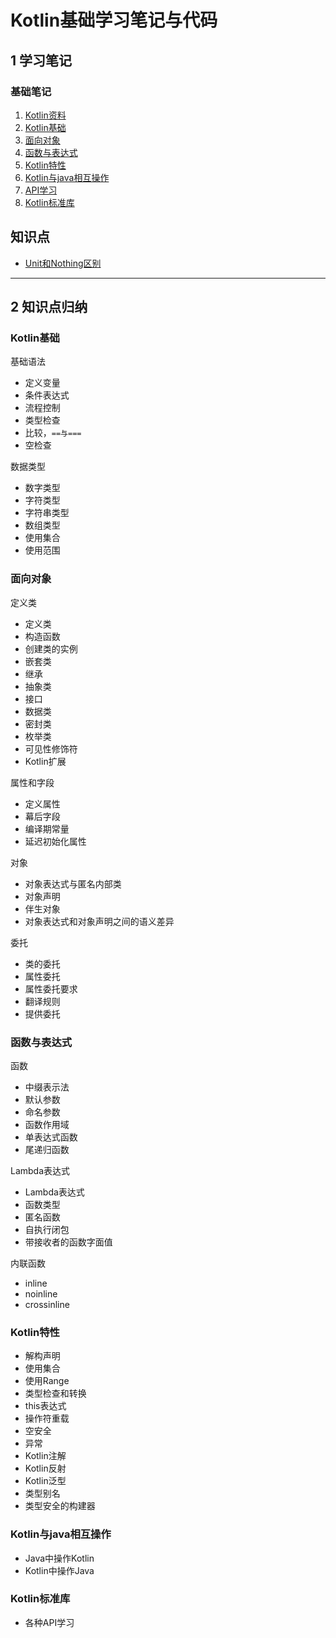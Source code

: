 # Kotlin基础学习笔记与代码

## 1 学习笔记

### 基础笔记

1. [Kotlin资料](note/00_Kotlin简介.md)
2. [Kotlin基础](note/01_Kotlin基础.md)
3. [面向对象](note/02_面向对象.md)
4. [函数与表达式](note/03_函数与lambda.md)
5. [Kotlin特性](note/04_Advance.md)
6. [Kotlin与java相互操作](note/05_与Java互相操作.md)
7. [API学习](note/Kotlin常用API.md)
8. [Kotlin标准库](note/Kotlin标准库.md) 

## 知识点

- [Unit和Nothing区别](note/Kotlin知识点-Unit和Nothing.md)

---
## 2 知识点归纳

### Kotlin基础

基础语法

   - 定义变量
   - 条件表达式
   - 流程控制
   - 类型检查
   - 比较，`==与===`
   - 空检查

数据类型

   - 数字类型
   - 字符类型
   - 字符串类型
   - 数组类型
   - 使用集合
   - 使用范围


###  面向对象

定义类
   
  - 定义类
  - 构造函数
  - 创建类的实例
  - 嵌套类
  - 继承
  - 抽象类
  - 接口
  - 数据类
  - 密封类
  - 枚举类
  - 可见性修饰符
  - Kotlin扩展

属性和字段
 
   - 定义属性
   - 幕后字段
   - 编译期常量
   - 延迟初始化属性

对象
 
   - 对象表达式与匿名内部类
   - 对象声明
   - 伴生对象
   - 对象表达式和对象声明之间的语义差异

委托

   - 类的委托
   - 属性委托
   - 属性委托要求
   - 翻译规则
   - 提供委托

###  函数与表达式

函数

   - 中缀表示法
   - 默认参数
   - 命名参数
   - 函数作用域
   - 单表达式函数
   - 尾递归函数

Lambda表达式

   - Lambda表达式
   - 函数类型
   - 匿名函数
   - 自执行闭包
   - 带接收者的函数字面值
   
内联函数

   - inline
   - noinline
   - crossinline

###  Kotlin特性

- 解构声明
- 使用集合
- 使用Range
- 类型检查和转换
- this表达式
- 操作符重载
- 空安全
- 异常
- Kotlin注解
- Kotlin反射
- Kotlin泛型
- 类型别名
- 类型安全的构建器

###  Kotlin与java相互操作

- Java中操作Kotlin
- Kotlin中操作Java

###  Kotlin标准库

- 各种API学习

 

